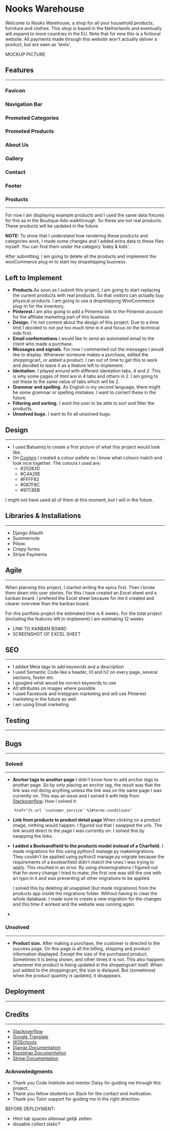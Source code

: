# Nooks Warehouse

Welcome to Nooks Warehouse, a shop for all your household products, furniture and clothes. This shop is based in the Netherlands and eventually will expand to more countries in the EU. 
Note that for now this is a fictional website. All payments made through this website won't actually deliver a product, but are seen as 'tests'.

MOCKUP PICTURE

## Features
---
### Favicon
### Navigation Bar
### Promoted Categories
### Promoted Products
### About Us
### Gallery
### Contact
### Footer

### Products
---
For now I am displaying example products and I used the same data fixtures for this as in the Boutique Ado walkthrough. So these are not real products. These products will be updated in the future.

<strong>NOTE:</strong> To show that I understand how rendering these products and categories work, I made some changes and I added extra data to these files myself. You can find them under the category 'baby & kids'.

After submitting, I am going to delete all the products and implement the wooCommerce plug-in to start my dropshipping business. 


## Left to Implement
- <strong>Products.</strong>As soon as I submit this project, I am going to start replacing the current products with real products. So that visitors can actually buy physical products. I am going to use a dropshipping WooCommerce plug-in for the inventory.  
-	<strong>Pinterest.</strong>I am also going to add a Pinterest link to the Pinterest account for the affiliate marketing part of this business.
- <strong>Design.</strong> I'm not content about the design of this project. Due to a time limit I decided to not put too much time in it and focus on the technical side first.
- <strong>Email conformations.</strong>I would like to send an automated email to the client who made a purchase.
- <strong>Messages and signals.</strong> For now I commented out the messages I would like to display. Whenever someone makes a purchase, edited the shoppingcart, or added a product. I ran out of time to get this to work and decided to leave it as a feature left to implement.
- <strong>Identation.</strong> I played around with different identation tabs. 4 and 2. This is why some pages of html are in 4 tabs and others in 2. I am going to set these to the same value of tabs which will be 2. 
- <strong>Grammar and spelling.</strong> As English is my second language, there might be some grammar or spelling mistakes. I want to correct these in the future. 
- <strong>Filtering and sorting.</strong> I want the user to be able to sort and filter the products. 
- <strong>Unsolved bugs.</strong> I want to fix all unsolved bugs. 


## Design
---
- I used Balsamiq to create a first picture of what this project would look like.
- On [Coolors](https://coolors.co/) I created a colour pallete so I know what colours match and look nice together. The colours I used are:
	- #25283D
	- #C4A29E
	- #FFFF82
	- #087F8C
	- #97C8EB

I might not have used all of them at this moment, but I will in the future.

## Libraries & Installations
---
- Django Allauth
- Summernote 
- Pillow
- Crispy forms
- Stripe Payments



## Agile
---
When planning this project, I started writing the epics first. Then I broke them down into user stories. For this I have created an Excel sheet and a kanban board. I prefered the Excel sheet because for me it created and clearer overview than the kanban board.

For this portfolio project the estimated time is 6 weeks.
For the total project (including the features left to implement) I am estimating 12 weeks

- LINK TO KANBAN BOARD
- SCREENSHOT OF EXCEL SHEET

## SEO
---
- I added Meta tags to add keywords and a description
- I used Semantic Code like a header, h1 and h2 on every page, several sections, footer etc.
- I googled what would be correct keywords to use
- Alt attributes on images where possible
- I used Facebook and Instagram marketing and will use Pinterest marketing in the future as well.
- I am using Email marketing

## Testing
---
## Bugs
---
### Solved
---
- <strong>Anchor tags to another page</strong> I didn't know how to add anchor tags to another page. So by only placing an anchor tag, the result was that the link was not doing anything unless the link was on the same page I was currently on. This was an issue and I solved it with help from [Stackoverflow](https://stackoverflow.com/questions/31643670/link-a-div-in-another-page-in-url-with-an-anchor-tag-django). How I solved it:
```
	href="{% url 'customer_service' %}#terms-conditions"
```

- <strong>Link from products to product detail page</strong> When clicking on a product image, nothing would happen. I figured out that I swapped the urls. The link would direct to the page I was currently on. I solved this by swapping the links.

- <strong>I added a Booleandfield to the products model instead of a Charfield.</strong> I made migrations for this using <italic>python3 manage.py makemigrations</italic>. They couldn't be applied using <italic>python3 manage.py migrate</italic> because the requirements of a booleanfield didn't match the ones I was trying to apply. This resulted in an error. By using <italic>showmigrations</italic> I figured out that for every change I tried to make, the first one was still the one with an typo in it and was preventing all other migrations to be applied. 

	I solved this by deleting all unapplied (but made migrations) from the products app inside the migrations folder. Without having to clear the whole database. I made sure to create a new migration for the changes and this time it worked and the website was running again. 

- <strong></strong>

### Unsolved
---
- <strong>Product size.</strong> After making a purchase, the customer is directed to the success page. On this page is all the billing, shipping and product information displayed. Except the size of the purchased product. Sometimes it is being shown, and other times it is not. This also happens whenever the product is being updated in the shoppingcart itself. When just added to the shoppingcart, the size is dislayed. But (sometimes) when the product quantity is updated, it disappears. 

## Deployment
---

## Credits
---
- [Stackoverflow]()
- [Google Translate]()
- [W3Schools]()
- [Django Documentation]()
- [Bootstrap Documentation]()
- [Stripe Documentation]()

### Acknowledgments
- Thank you Code Institute and mentor Daisy for guiding me through this project. 
- Thank you fellow students on Slack for the contact and motivation.
- Thank you Tutor support for guiding me in the right direction.




BEFORE DEPLOYMENT:
-	Html tab spaces allemaal gelijk zetten
- dissable collect static?

